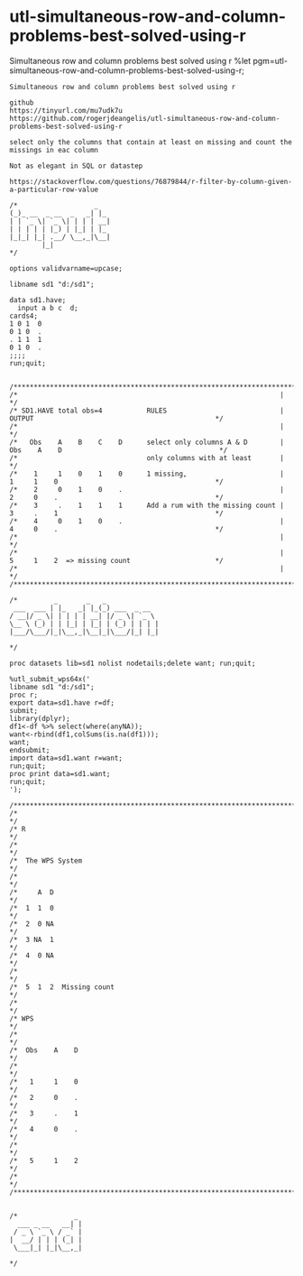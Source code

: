 # utl-simultaneous-row-and-column-problems-best-solved-using-r
Simultaneous row and column problems best solved using r 
    %let pgm=utl-simultaneous-row-and-column-problems-best-solved-using-r;

    Simultaneous row and column problems best solved using r

    github
    https://tinyurl.com/mu7udk7u
    https://github.com/rogerjdeangelis/utl-simultaneous-row-and-column-problems-best-solved-using-r

    select only the columns that contain at least on missing and count the missings in eac column

    Not as elegant in SQL or datastep

    https://stackoverflow.com/questions/76879844/r-filter-by-column-given-a-particular-row-value

    /*                   _
    (_)_ __  _ __  _   _| |_
    | | `_ \| `_ \| | | | __|
    | | | | | |_) | |_| | |_
    |_|_| |_| .__/ \__,_|\__|
            |_|
    */

    options validvarname=upcase;

    libname sd1 "d:/sd1";

    data sd1.have;
      input a b c  d;
    cards4;
    1 0 1  0
    0 1 0  .
    . 1 1  1
    0 1 0  .
    ;;;;
    run;quit;


    /**************************************************************************************************************************/
    /*                                                                 |                                                      */
    /* SD1.HAVE total obs=4           RULES                            |   OUTPUT                                             */
    /*                                                                 |                                                      */
    /*   Obs    A    B    C    D      select only columns A & D        |  Obs    A    D                                       */
    /*                                only columns with at least       |                                                      */
    /*    1     1    0    1    0      1 missing,                       |   1     1    0                                       */
    /*    2     0    1    0    .                                       |   2     0    .                                       */
    /*    3     .    1    1    1      Add a rum with the missing count |   3     .    1                                       */
    /*    4     0    1    0    .                                       |   4     0    .                                       */
    /*                                                                 |                                                      */
    /*                                                                 |   5     1    2  => missing count                     */
    /*                                                                 |                                                      */
    /**************************************************************************************************************************/

    /*         _       _   _
     ___  ___ | |_   _| |_(_) ___  _ __
    / __|/ _ \| | | | | __| |/ _ \| `_ \
    \__ \ (_) | | |_| | |_| | (_) | | | |
    |___/\___/|_|\__,_|\__|_|\___/|_| |_|

    */

    proc datasets lib=sd1 nolist nodetails;delete want; run;quit;

    %utl_submit_wps64x('
    libname sd1 "d:/sd1";
    proc r;
    export data=sd1.have r=df;
    submit;
    library(dplyr);
    df1<-df %>% select(where(anyNA));
    want<-rbind(df1,colSums(is.na(df1)));
    want;
    endsubmit;
    import data=sd1.want r=want;
    run;quit;
    proc print data=sd1.want;
    run;quit;
    ');

    /**************************************************************************************************************************/
    /*                                                                                                                        */
    /* R                                                                                                                      */
    /*                                                                                                                        */
    /*  The WPS System                                                                                                        */
    /*                                                                                                                        */
    /*     A  D                                                                                                               */
    /*  1  1  0                                                                                                               */
    /*  2  0 NA                                                                                                               */
    /*  3 NA  1                                                                                                               */
    /*  4  0 NA                                                                                                               */
    /*                                                                                                                        */
    /*  5  1  2  Missing count                                                                                                */
    /*                                                                                                                        */
    /* WPS                                                                                                                    */
    /*                                                                                                                        */
    /*  Obs    A    D                                                                                                         */
    /*                                                                                                                        */
    /*   1     1    0                                                                                                         */
    /*   2     0    .                                                                                                         */
    /*   3     .    1                                                                                                         */
    /*   4     0    .                                                                                                         */
    /*                                                                                                                        */
    /*   5     1    2                                                                                                         */
    /*                                                                                                                        */
    /**************************************************************************************************************************/


    /*              _
      ___ _ __   __| |
     / _ \ `_ \ / _` |
    |  __/ | | | (_| |
     \___|_| |_|\__,_|

    */

